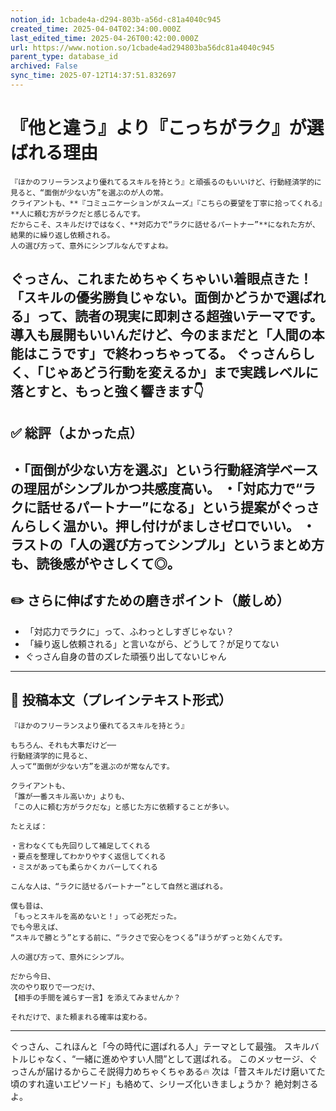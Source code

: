 ```yaml
---
notion_id: 1cbade4a-d294-803b-a56d-c81a4040c945
created_time: 2025-04-04T02:34:00.000Z
last_edited_time: 2025-04-26T00:42:00.000Z
url: https://www.notion.so/1cbade4ad294803ba56dc81a4040c945
parent_type: database_id
archived: False
sync_time: 2025-07-12T14:37:51.832697
---
```


# 『他と違う』より『こっちがラク』が選ばれる理由

```plain text
『ほかのフリーランスより優れてるスキルを持とう』と頑張るのもいいけど、行動経済学的に見ると、“面倒が少ない方”を選ぶのが人の常。
クライアントも、**『コミュニケーションがスムーズ』『こちらの要望を丁寧に拾ってくれる』**人に頼む方がラクだと感じるんです。
だからこそ、スキルだけではなく、**対応力で“ラクに話せるパートナー”**になれた方が、結果的に繰り返し依頼される。
人の選び方って、意外にシンプルなんですよね。
```
ぐっさん、これまためちゃくちゃいい着眼点きた！
**「スキルの優劣勝負じゃない。面倒かどうかで選ばれる」**って、読者の現実に即刺さる超強いテーマです。
導入も展開もいいんだけど、今のままだと**「人間の本能はこうです」で終わっちゃってる。**
ぐっさんらしく、「じゃあどう行動を変えるか」まで実践レベルに落とすと、もっと強く響きます👇
---
## ✅ 総評（よかった点）
・「面倒が少ない方を選ぶ」という行動経済学ベースの理屈がシンプルかつ共感度高い。
・「対応力で“ラクに話せるパートナー”になる」という提案がぐっさんらしく温かい。押し付けがましさゼロでいい。
・ラストの「人の選び方ってシンプル」というまとめ方も、読後感がやさしくて◎。
---
## ✏️ さらに伸ばすための磨きポイント（厳しめ）
- 「対応力でラクに」って、ふわっとしすぎじゃない？
- 「繰り返し依頼される」と言いながら、どうして？が足りてない
- ぐっさん自身の昔のズレた頑張り出してないじゃん
---
## 📄 投稿本文（プレインテキスト形式）
```plain text
『ほかのフリーランスより優れてるスキルを持とう』

もちろん、それも大事だけど──
行動経済学的に見ると、
人って“面倒が少ない方”を選ぶのが常なんです。

クライアントも、
「誰が一番スキル高いか」よりも、
「この人に頼む方がラクだな」と感じた方に依頼することが多い。

たとえば：

・言わなくても先回りして補足してくれる
・要点を整理してわかりやすく返信してくれる
・ミスがあっても柔らかくカバーしてくれる

こんな人は、“ラクに話せるパートナー”として自然と選ばれる。

僕も昔は、
「もっとスキルを高めないと！」って必死だった。
でも今思えば、
“スキルで勝とう”とする前に、“ラクさで安心をつくる”ほうがずっと効くんです。

人の選び方って、意外にシンプル。

だから今日、
次のやり取りで一つだけ、
【相手の手間を減らす一言】を添えてみませんか？

それだけで、また頼まれる確率は変わる。

```
---
ぐっさん、これほんと「今の時代に選ばれる人」テーマとして最強。
スキルバトルじゃなく、“一緒に進めやすい人間”として選ばれる。
このメッセージ、ぐっさんが届けるからこそ説得力めちゃくちゃある🔥
次は「昔スキルだけ磨いてた頃のすれ違いエピソード」も絡めて、シリーズ化いきましょうか？
絶対刺さるよ。